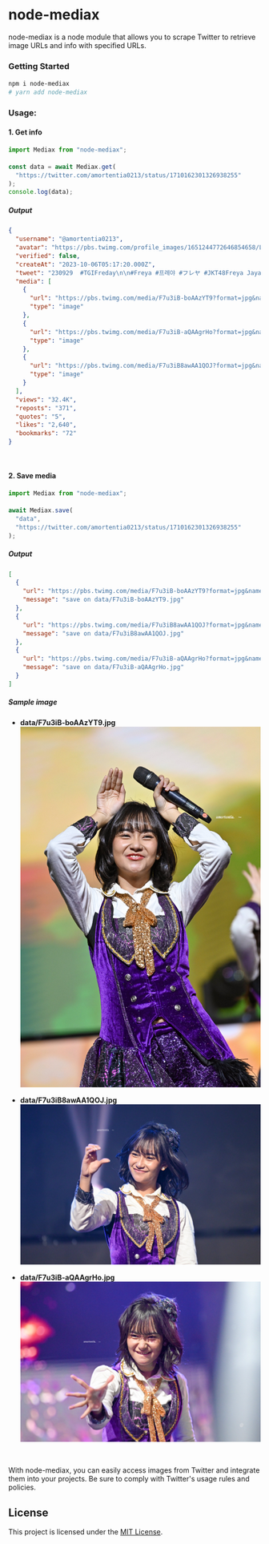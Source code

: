 # node-mediax

node-mediax is a node module that allows you to scrape Twitter to retrieve image URLs and info with specified URLs.

### Getting Started

```sh
npm i node-mediax
# yarn add node-mediax
```

### Usage:

#### 1. Get info

```javascript
import Mediax from "node-mediax";

const data = await Mediax.get(
  "https://twitter.com/amortentia0213/status/1710162301326938255"
);
console.log(data);
```

##### Output

```json
{
  "username": "@amortentia0213",
  "avatar": "https://pbs.twimg.com/profile_images/1651244772646854658/LssoZYlz.jpg",
  "verified": false,
  "createAt": "2023-10-06T05:17:20.000Z",
  "tweet": "230929  #TGIFreday\n\n#Freya #프레야 #フレヤ #JKT48Freya Jayawardana",
  "media": [
    {
      "url": "https://pbs.twimg.com/media/F7u3iB-boAAzYT9?format=jpg&name=4096x4096",
      "type": "image"
    },
    {
      "url": "https://pbs.twimg.com/media/F7u3iB-aQAAgrHo?format=jpg&name=4096x4096",
      "type": "image"
    },
    {
      "url": "https://pbs.twimg.com/media/F7u3iB8awAA1QOJ?format=jpg&name=4096x4096",
      "type": "image"
    }
  ],
  "views": "32.4K",
  "reposts": "371",
  "quotes": "5",
  "likes": "2,640",
  "bookmarks": "72"
}
```

<br/>

#### 2. Save media

```javascript
import Mediax from "node-mediax";

await Mediax.save(
  "data",
  "https://twitter.com/amortentia0213/status/1710162301326938255"
);
```

##### Output

```json
[
  {
    "url": "https://pbs.twimg.com/media/F7u3iB-boAAzYT9?format=jpg&name=4096x4096",
    "message": "save on data/F7u3iB-boAAzYT9.jpg"
  },
  {
    "url": "https://pbs.twimg.com/media/F7u3iB8awAA1QOJ?format=jpg&name=4096x4096",
    "message": "save on data/F7u3iB8awAA1QOJ.jpg"
  },
  {
    "url": "https://pbs.twimg.com/media/F7u3iB-aQAAgrHo?format=jpg&name=4096x4096",
    "message": "save on data/F7u3iB-aQAAgrHo.jpg"
  }
]
```

##### Sample image

- **data/F7u3iB-boAAzYT9.jpg**
  ![](/data/F7u3iB-boAAzYT9.jpg)

- **data/F7u3iB8awAA1QOJ.jpg**
  ![](/data/F7u3iB8awAA1QOJ.jpg)

- **data/F7u3iB-aQAAgrHo.jpg**
  ![](/data/F7u3iB-aQAAgrHo.jpg)

<br/>

With node-mediax, you can easily access images from Twitter and integrate them into your projects. Be sure to comply with Twitter's usage rules and policies.

## License

This project is licensed under the [MIT License](LICENSE).
